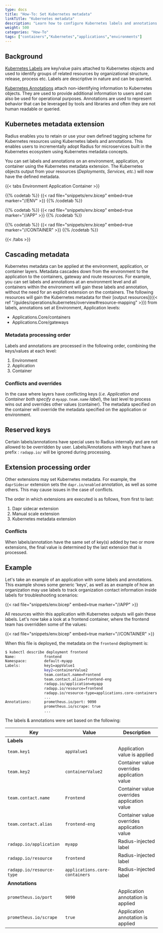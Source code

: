 ```yaml
---
type: docs
title: "How-To: Set Kubernetes metadata"
linkTitle: "Kubernetes metadata"
description: "Learn how to configure Kubernetes labels and annotations for generated objects"
weight: 500
categories: "How-To"
tags: ["containers","Kubernetes","applications","environments"]
---
```


## Background

[Kubernetes Labels](https://kubernetes.io/docs/concepts/overview/working-with-objects/labels/) are key/value pairs attached to Kubernetes objects and used to identify groups of related resources by organizational structure, release, process etc. Labels are descriptive in nature and can be queried.

[Kubernetes Annotations](https://kubernetes.io/docs/concepts/overview/working-with-objects/annotations/) attach non-identifying information to Kubernetes objects. They are used to provide  additional information to users and can also be used for operational purposes. Annotations are used to represent behavior that can be leveraged by tools and libraries and often they are not human readable or queried.

## Kubernetes metadata extension

Radius enables you to retain or use your own defined tagging scheme for Kubernetes resources using Kubernetes labels and annotations. This enables users to incrementally adopt Radius for microservices built in the Kubernetes ecosystem using Kubernetes metadata concepts.

You can set labels and annotations on an environment, application, or container using the Kubernetes metadata extension. The Kubernetes objects output from your resources (_Deployments, Services, etc._) will now have the defined metadata.

{{< tabs Environment Application Container >}}

{{% codetab %}}
{{< rad file="snippets/env.bicep" embed=true marker="//ENV" >}}
{{% /codetab %}}

{{% codetab %}}
{{< rad file="snippets/env.bicep" embed=true marker="//APP" >}}
{{% /codetab %}}

{{% codetab %}}
{{< rad file="snippets/env.bicep" embed=true marker="//CONTAINER" >}}
{{% /codetab %}}

{{< /tabs >}}

## Cascading metadata

Kubernetes metadata can be applied at the environment, application, or container layers. Metadata cascades down from the environment to the application to the containers, gateway and route resources. For example, you can set labels and annotations at an environment level and all containers within the environment will gain these labels and annotation, without the need for an explicit extension on the containers. The following resources will gain the Kubernetes metadata for their [output resources]({{< ref "/guides/operations/kubernetes/overview#resource-mapping" >}}) from labels, annotations set at Environment, Application levels:

- Applications.Core/containers
- Applications.Core/gateways

### Metadata processing order

Labels and annotations are processed in the following order, combining the keys/values at each level:

1. Environment
1. Application
1. Container

### Conflicts and overrides

In the case where layers have conflicting keys (_i.e. Application and Container both specify a `myapp.team.name` label_), the last level to process wins out and overrides other values (container). The metadata specified on the container will override the metadata specified on the application or environment.

## Reserved keys

Certain labels/annotations have special uses to Radius internally and are not allowed to be overridden by user. Labels/Annotations with keys that have a prefix : `radapp.io/` will be ignored during processing.

## Extension processing order

Other extensions may set Kubernetes metadata. For example, the `daprSidecar` extension sets the `dapr.io/enabled` annotation, as well as some others. This may cause issues in the case of conflicts.

The order in which extensions are executed is as follows, from first to last:

1. Dapr sidecar extension
1. Manual scale extension
1. Kubernetes metadata extension

### Conflicts

When labels/annotation have the same set of key(s) added by two or more extensions, the final value is determined by the last extension that is processed.

## Example

Let's take an example of an application with some labels and annotations. This example shows some generic 'keys', as well as an example of how an organization may use labels to track organization contact information inside labels for troubleshooting scenarios:

{{< rad file="snippets/env.bicep" embed=true marker="//APP" >}}

All resources within this application with Kubernetes outputs will gain these labels. Let's now take a look at a frontend container, where the frontend team has overridden some of the values:

{{< rad file="snippets/env.bicep" embed=true marker="//CONTAINER" >}}

When this file is deployed, the metadata on the `frontend` deployment is:

```bash
$ kubectl describe deployment frontend
Name:             frontend
Namespace:        default-myapp
Labels:           key1=appValue1
                  key2=containerValue2
                  team.contact.name=Frontend
                  team.contact.alias=frontend-eng
                  radapp.io/application=myapp
                  radapp.io/resource=frontend
                  radapp.io/resource-type=applications.core-containers
                  ...
Annotations:      prometheus.io/port: 9090
                  prometheus.io/scrape: true
                  ...
```

The labels & annotations were set based on the following:

| Key | Value | Description |
|-----|-------|-------------|
| **Labels**
| `team.key1` | `appValue1` | Application value is applied
| `team.key2` | `containerValue2` | Container value overrides application value
| `team.contact.name` | `Frontend` | Container value overrides application value
| `team.contact.alias` | `frontend-eng` | Container value overrides application value
| `radapp.io/application` | `myapp` | Radius-injected label
| `radapp.io/resource` | `frontend` | Radius-injected label
| `radapp.io/resource-type` | `applications.core-containers` | Radius-injected label
| **Annotations**
| `prometheus.io/port` | `9090` | Application annotation is applied
| `prometheus.io/scrape` | `true`| Application annotation is applied
